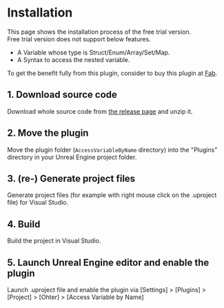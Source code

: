 # Installation

This page shows the installation process of the free trial version.  
Free trial version does not support below features.

* A Variable whose type is Struct/Enum/Array/Set/Map.
* A Syntax to access the nested variable.

To get the benefit fully from this plugin, consider to buy this plugin at [Fab](https://www.fab.com/listings/79c18369-ef76-4fa0-b7c4-4ddfe640ba2b).

## 1. Download source code

Download whole source code from [the release page](https://github.com/colory-games/UEPlugin-AccessVariableByName/releases) and unzip it.

## 2. Move the plugin

Move the plugin folder (`AccessVariableByName` directory) into the "Plugins" directory in your Unreal Engine project folder.

## 3. (re-) Generate project files

Generate project files (for example with right mouse click on the .uproject file) for Visual Studio.

## 4. Build

Build the project in Visual Studio.

## 5. Launch Unreal Engine editor and enable the plugin

Launch .uproject file and enable the plugin via [Settings] > [Plugins] > [Project] > [Ohter] > [Access Variable by Name]
